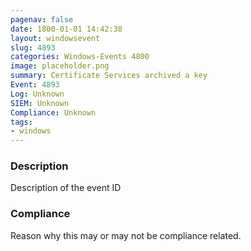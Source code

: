 ```yaml
---
pagenav: false
date: 1800-01-01 14:42:38
layout: windowsevent
slug: 4893
categories: Windows-Events 4800
image: placeholder.png
summary: Certificate Services archived a key
Event: 4893
Log: Unknown
SIEM: Unknown
Compliance: Unknown
tags:
- windows
---
```


### Description

Description of the event ID

### Compliance

Reason why this may or may not be compliance related.
